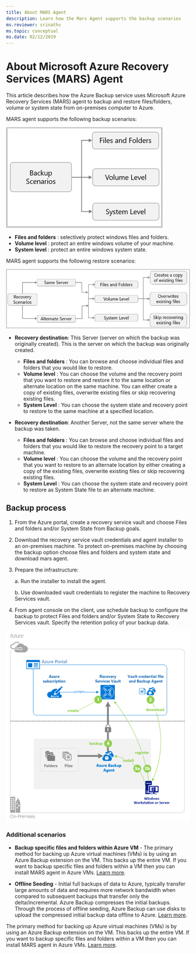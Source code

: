 ```yaml
---
title: About MARS Agent
description: Learn how the Mars Agent supports the backup scenarios
ms.reviewer: srinathv
ms.topic: conceptual
ms.date: 02/12/2019
---
```


# About Microsoft Azure Recovery Services (MARS) Agent

This article describes how the Azure Backup service uses Microsoft Azure Recovery Services (MARS) agent to backup and restore files/folders, volume or system state from on-premises computer to Azure.

MARS agent supports the following backup scenarios:

![recovery services vault dashboard](./media/backup-try-azure-backup-in-10-mins/backup-scenarios.png)

- **Files and folders** : selectively protect windows files and folders.
- **Volume level** : protect an entire windows volume of your machine.
- **System level** : protect an entire windows system state.

MARS agent supports the following restore scenarios:

 ![recovery services vault dashboard](./media/backup-try-azure-backup-in-10-mins/restore-scenarios.png)

-	**Recovery destination**: This Server (server on which the backup was originally created).  This is the server on which the backup was originally created.
    -    **Files and folders** : You can browse and choose individual files and folders that you would like to restore.
    -    **Volume level** : You can choose the volume and the recovery point that you want to restore and restore it to the same location or alternate location on the same machine.  You can either create a copy of existing files, overwrite existing files or skip recovering existing files.
    -    **System Level** : You can choose the system state and recovery point to restore to the same machine at a specified location.

- 	**Recovery destination**: Another Server, not the same server where the backup was taken.
    -    **Files and folders** : You can browse and choose individual files and folders that you would like to restore the recovery point to a target machine.
    -    **Volume level** : You can choose the volume and the recovery point that you want to restore to an alternate location by either creating a copy of the existing files, overwrite existing files or skip recovering existing files.
    -    **System Level** : You can choose the system state and recovery point to restore as System State file to an alternate machine.

## Backup process

1.	From the Azure portal, create a recovery service vault and choose Files and folders and/or System State from Backup goals.
2.	Download the recovery service vault credentials and agent installer to an on-premises machine. To protect on-premises machine by choosing the backup option choose files and folders and system state and download mars agent.
3.	Prepare the infrastructure:

    a.    Run the installer to install the agent.

    b.	Use downloaded vault credentials to register the machine to Recovery Services vault.
4.	From agent console on the client, use schedule backup to configure the backup to protect Files and folders and/or System State to Recovery Services vault. Specify the retention policy of your backup data.

![recovery services vault dashboard](./media/backup-try-azure-backup-in-10-mins/backup-process.png)

### Additional scenarios
-	**Backup specific files and folders within Azure VM** - The primary method for backing up Azure virtual machines (VMs) is by using an Azure Backup extension on the VM. This backs up the entire VM. If you want to backup specific files and folders within a VM then you can install MARS agent in Azure VMs. [Learn more](https://docs.microsoft.com/azure/backup/backup-architecture#architecture-built-in-azure-vm-backup).

-	**Offline Seeding** - Initial full backups of data to Azure, typically transfer large amounts of data and requires more network bandwidth when compared to subsequent backups that transfer only the delta/incremental. Azure Backup compresses the initial backups. Through the process of offline seeding, Azure Backup can use disks to upload the compressed initial backup data offline to Azure. [Learn more](https://docs.microsoft.com/azure/backup/backup-azure-backup-server-import-export-).


The primary method for backing up Azure virtual machines (VMs) is by using an Azure Backup extension on the VM. This backs up the entire VM. If you want to backup specific files and folders within a VM then you can install MARS agent in Azure VMs. [Learn more](https://docs.microsoft.com/azure/backup/backup-architecture#architecture-built-in-azure-vm-backup).
